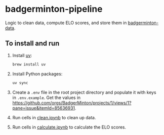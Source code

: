 # badgerminton-pipeline

Logic to clean data, compute ELO scores, and store them in [badgerminton-data](https://github.com/BadgerMinton/badgerminton-data).

## To install and run

1. Install [uv](https://docs.astral.sh/uv/):

   ```sh
   brew install uv
   ```

2. Install Python packages:

   ```sh
   uv sync
   ```

3. Create a `.env` file in the root project directory and populate it with keys in `.env.example`. Get the values in https://github.com/orgs/BadgerMinton/projects/1/views/1?pane=issue&itemId=85636931.

4. Run cells in [clean.ipynb](./clean.ipynb) to clean up data.
5. Run cells in [calculate.ipynb](./calculate.ipynb) to calculate the ELO scores.
